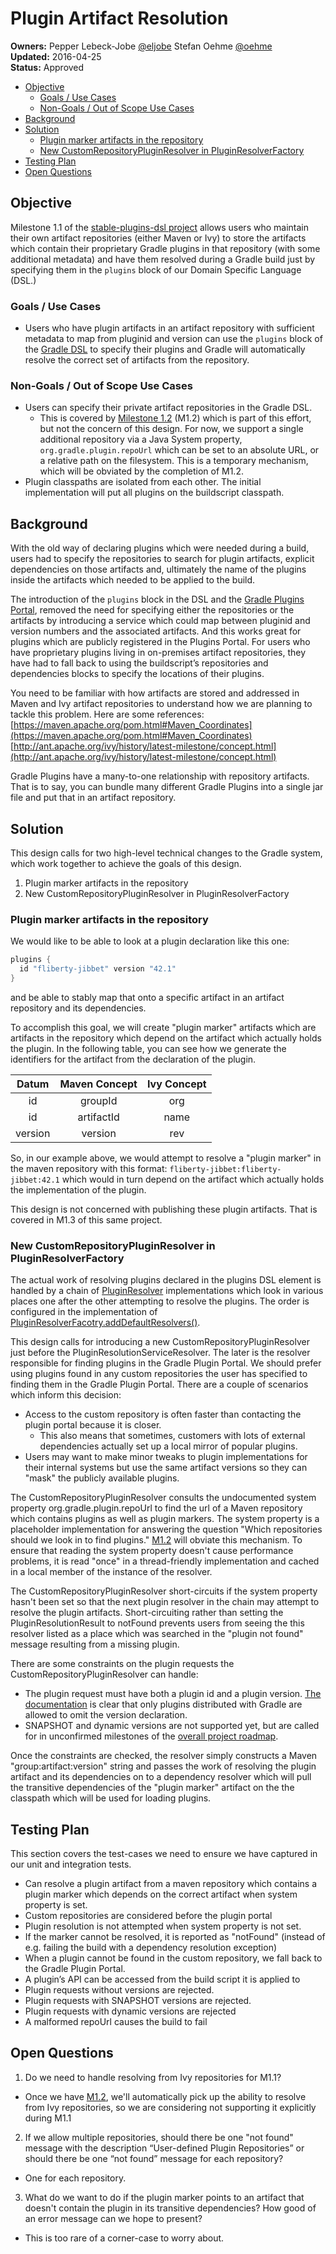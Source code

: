 # Plugin Artifact Resolution

**Owners:**
Pepper Lebeck-Jobe [@eljobe](https://github.com/eljobe)
Stefan Oehme [@oehme](https://github.com/oehme)   
**Updated:** 2016-04-25   
**Status:** Approved

<!-- START doctoc generated TOC please keep comment here to allow auto update -->
<!-- DON'T EDIT THIS SECTION, INSTEAD RE-RUN doctoc TO UPDATE -->


- [Objective](#objective)
  - [Goals / Use Cases](#goals--use-cases)
  - [Non-Goals / Out of Scope Use Cases](#non-goals--out-of-scope-use-cases)
- [Background](#background)
- [Solution](#solution)
  - [Plugin marker artifacts in the repository](#plugin-marker-artifacts-in-the-repository)
  - [New CustomRepositoryPluginResolver in PluginResolverFactory](#new-customrepositorypluginresolver-in-pluginresolverfactory)
- [Testing Plan](#testing-plan)
- [Open Questions](#open-questions)

<!-- END doctoc generated TOC please keep comment here to allow auto update -->

## Objective

Milestone 1.1 of the [stable-plugins-dsl project](https://github.com/gradle/stable-plugins-dsl) allows users who
maintain their own artifact repositories (either Maven or Ivy) to store the artifacts which contain their proprietary
Gradle plugins in that repository (with some additional metadata) and have them resolved during a Gradle build just by
specifying them in the `plugins` block of our Domain Specific Language (DSL.)

### Goals / Use Cases

* Users who have plugin artifacts in an artifact repository with sufficient metadata to map from pluginid and version
can use the `plugins` block of the [Gradle DSL](https://docs.gradle.org/current/userguide/plugins.html#sec:plugins_block)
to specify their plugins and Gradle will automatically resolve the correct set of artifacts from the repository.

### Non-Goals / Out of Scope Use Cases

* Users can specify their private artifact repositories in the Gradle DSL.
  * This is covered by
    [Milestone 1.2](https://docs.google.com/document/d/139-eP7JhUvuVKfHUEk4fNFR_vzOGKsB4WYYrHLPe_6s/edit#)
    (M1.2) which is part of this effort, but not the concern of this design. For now, we support a single
    additional repository via a Java System property, `org.gradle.plugin.repoUrl` which can be set to an absolute
    URL, or a relative path on the filesystem. This is a temporary mechanism, which will be obviated by the
    completion of M1.2.
* Plugin classpaths are isolated from each other. The initial implementation will put all plugins on the buildscript
  classpath.

## Background

With the old way of declaring plugins which were needed during a build, users had to specify the repositories to search
for plugin artifacts, explicit dependencies on those artifacts and, ultimately the name of the plugins inside the artifacts
which needed to be applied to the build.

The introduction of the `plugins` block in the DSL and the [Gradle Plugins Portal](https://plugis.gradle.org), removed the
need for specifying either the repositories or the artifacts by introducing a service which could map between pluginid and
version numbers and the associated artifacts. And this works great for plugins which are publicly registered in the Plugins
Portal. For users who have proprietary plugins living in on-premises artifact repositories, they have had to fall back to
using the buildscript’s repositories and dependencies blocks to specify the locations of their plugins.

You need to be familiar with how artifacts are stored and addressed in Maven and Ivy artifact repositories to understand
how we are planning to tackle this problem. Here are some references:
[https://maven.apache.org/pom.html#Maven_Coordinates](https://maven.apache.org/pom.html#Maven_Coordinates)
[http://ant.apache.org/ivy/history/latest-milestone/concept.html](http://ant.apache.org/ivy/history/latest-milestone/concept.html)

Gradle Plugins have a many-to-one relationship with repository artifacts. That is to say, you can bundle many different
Gradle Plugins into a single jar file and put that in an artifact repository.

## Solution

This design calls for two high-level technical changes to the Gradle system, which work together to achieve the goals of
this design.

1. Plugin marker artifacts in the repository
2. New CustomRepositoryPluginResolver in PluginResolverFactory

### Plugin marker artifacts in the repository

We would like to be able to look at a plugin declaration like this one:

```gradle
plugins {
  id "fliberty-jibbet" version "42.1"
}
```

and be able to stably map that onto a specific artifact in an artifact repository and its dependencies.

To accomplish this goal, we will create "plugin marker" artifacts which are artifacts in the repository which depend on the
artifact which actually holds the plugin. In the following table, you can see how we generate the identifiers for the
artifact from the declaration of the plugin.

| Datum   | Maven Concept | Ivy Concept |
| :-----: | :-----------: | :---------: |
| id      | groupId       | org         |
| id      | artifactId    | name        |
| version | version       | rev         |

So, in our example above, we would attempt to resolve a "plugin marker" in the maven repository with this format:
`fliberty-jibbet:fliberty-jibbet:42.1` which would in turn depend on the artifact which actually holds the implementation
of the plugin.

This design is not concerned with publishing these plugin artifacts. That is covered in M1.3 of this same project.

### New CustomRepositoryPluginResolver in PluginResolverFactory

The actual work of resolving plugins declared in the plugins DSL element is handled by a chain of
[PluginResolver](https://github.com/gradle/gradle/blob/master/subprojects/plugin-use/src/main/java/org/gradle/plugin/use/resolve/internal/PluginResolver.java)
implementations which look in various places one after the other attempting to resolve the plugins. The order is
configured in the implementation of
[PluginResolverFacotry.addDefaultResolvers()](https://github.com/gradle/gradle/blob/master/subprojects/plugin-use/src/main/java/org/gradle/plugin/use/internal/PluginResolverFactory.java#L57).

This design calls for introducing a new CustomRepositoryPluginResolver just before the PluginResolutionServiceResolver.
The later is the resolver responsible for finding plugins in the Gradle Plugin Portal. We should prefer using plugins found
in any custom repositories the user has specified to finding them in the Gradle Plugin Portal. There are a couple of
scenarios which inform this decision:

* Access to the custom repository is often faster than contacting the plugin portal because it is closer.
  * This also means that sometimes, customers with lots of external dependencies actually set up a local mirror of
    popular plugins.
* Users may want to make minor tweaks to plugin implementations for their internal systems but use the same artifact
  versions so they can "mask" the publicly available plugins.

The CustomRepositoryPluginResolver consults the undocumented system property org.gradle.plugin.repoUrl to find the url of
a Maven repository which contains plugins as well as plugin markers. The system property is a placeholder implementation
for answering the question "Which repositories should we look in to find plugins."
[M1.2](https://docs.google.com/document/d/139-eP7JhUvuVKfHUEk4fNFR_vzOGKsB4WYYrHLPe_6s/edit#) will obviate this mechanism.
To ensure that reading the system property doesn't cause performance problems, it is read "once" in a thread-friendly
implementation and cached in a local member of the instance of the resolver.

The CustomRepositoryPluginResolver short-circuits if the system property hasn't been set so that the next plugin resolver
in the chain may attempt to resolve the plugin artifacts. Short-circuiting rather than setting the PluginResolutionResult
to notFound prevents users from seeing the this resolver listed as a place which was searched in the "plugin not found"
message resulting from a missing plugin.

There are some constraints on the plugin requests the CustomRepositoryPluginResolver can handle:

* The plugin request must have both a plugin id and a plugin version.
  [The documentation](https://docs.gradle.org/current/userguide/plugins.html#sec:plugins_block) is clear that only plugins
  distributed with Gradle are allowed to omit the version declaration.
* SNAPSHOT and dynamic versions are not supported yet, but are called for in unconfirmed milestones of the
  [overall project roadmap](https://docs.google.com/document/d/18w0SkzPXYKOvDL85ixAynmKMAasa6akb2voum56uAuw/edit#heading=h.vds5ki6jq1cl).

Once the constraints are checked, the resolver simply constructs a Maven "group:artifact:version" string and passes the
work of resolving the plugin artifact and its dependencies on to a dependency resolver which will pull the transitive
dependencies of the "plugin marker" artifact on the the classpath which will be used for loading plugins.

## Testing Plan

This section covers the test-cases we need to ensure we have captured in our unit and integration tests.

* Can resolve a plugin artifact from a maven repository which contains a plugin marker which depends on the correct
  artifact when system property is set.
* Custom repositories are considered before the plugin portal
* Plugin resolution is not attempted when system property is not set.
* If the marker cannot be resolved, it is reported as "notFound" (instead of e.g. failing the build with a dependency
  resolution exception)
* When a plugin cannot be found in the custom repository, we fall back to the Gradle Plugin Portal.
* A plugin’s API can be accessed from the build script it is applied to
* Plugin requests without versions are rejected.
* Plugin requests with SNAPSHOT versions are rejected.
* Plugin requests with dynamic versions are rejected
* A malformed repoUrl causes the build to fail

## Open Questions

1. Do we need to handle resolving from Ivy repositories for M1.1?
  * Once we have [M1.2](https://docs.google.com/document/d/139-eP7JhUvuVKfHUEk4fNFR_vzOGKsB4WYYrHLPe_6s/edit#),
    we'll automatically pick up the ability to resolve from Ivy repositories, so we are considering not supporting
    it explicitly during M1.1
2. If we allow multiple repositories, should there be one "not found" message with the description “User-defined Plugin
   Repositories” or should there be one “not found” message for each repository?
  * One for each repository.
3. What do we want to do if the plugin marker points to an artifact that doesn't contain the plugin in its transitive
   dependencies? How good of an error message can we hope to present?
  * This is too rare of a corner-case to worry about.
